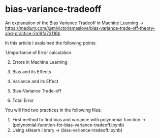 # bias-variance-tradeoff
An explanation of the Bias Variance Tradeoff in Machine Learning ->  https://medium.com/@mlvictoriamaslova/bias-variance-trade-off-theory-and-practice-2a19fa73116b

In this article I explained the following points:

1.Importance of Error calculation

2. Errors in Machine Learning

3. Bias and its Effects

4. Variance and its Effect

5. Bias-Variance Trade-off

6. Total Error

You will find two practices in the following files:
1. First method to find bias and variance with polynomial function -> (polynomial-function-for-bias-variance-tradeoff.ipynb)
2. Using sklearn library -> (bias-variance-tradeoff.ipynb)
